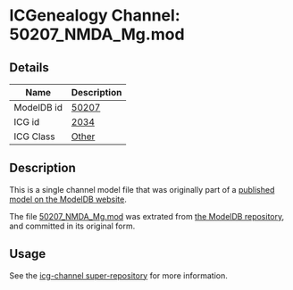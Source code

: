 # ICGenealogy Channel: 50207\_NMDA\_Mg.mod

## Details

Name | Description
---- | -----------
ModelDB id | [50207](http://senselab.med.yale.edu/ModelDB/ShowModel.cshtml?model=50207)
ICG id | [2034](http://icg.neurotheory.ox.ac.uk/channels/other/2034)
ICG Class | [Other](http://icg.neurotheory.ox.ac.uk/channels/other)

## Description

This is a single channel model file that was originally part of a [published model on the ModelDB website](http://senselab.med.yale.edu/mModelDB/ShowModel.cshtml?model=50207).

The file [50207\_NMDA\_Mg.mod](50207_NMDA_Mg.mod) was extrated from [the ModelDB repository](http://senselab.med.yale.edu/ModelDB/ShowModel.cshtml?model=50207), and committed in its original form.

## Usage

See the [icg-channel super-repository](https://github.com/icgenealogy/icg-channels) for more information.
